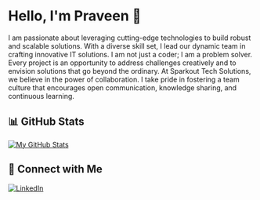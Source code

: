 # Hello, I'm Praveen 👋

I am passionate about leveraging cutting-edge technologies to build robust and scalable solutions. With a diverse skill set, I lead our dynamic team in crafting innovative IT solutions. I am not just a coder; I am a problem solver. Every project is an opportunity to address challenges creatively and to envision solutions that go beyond the ordinary. At Sparkout Tech Solutions, we believe in the power of collaboration. I take pride in fostering a team culture that encourages open communication, knowledge sharing, and continuous learning.

## 📊 GitHub Stats

[![My GitHub Stats](https://github-readme-stats.vercel.app/api?username=praveensparkout&show_icons=true&count_private=true&hide=contribs)](https://github.com/praveensparkout)

## 🤝 Connect with Me

[![LinkedIn](https://img.shields.io/badge/LinkedIn-0077B5?style=for-the-badge&logo=linkedin&logoColor=white)](https://www.linkedin.com/in/praveen-kumar-752b4110a)
